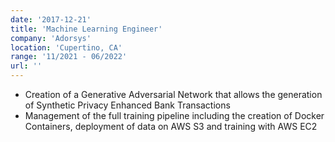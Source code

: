 ```yaml
---
date: '2017-12-21'
title: 'Machine Learning Engineer'
company: 'Adorsys'
location: 'Cupertino, CA'
range: '11/2021 - 06/2022'
url: ''
---
```


- Creation of a Generative Adversarial Network that allows the generation of Synthetic Privacy Enhanced Bank Transactions
- Management of the full training pipeline including the creation of Docker Containers, deployment of data on AWS S3 and training with AWS EC2
